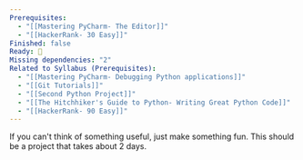 ```yaml
---
Prerequisites:
  - "[[Mastering PyCharm- The Editor]]"
  - "[[HackerRank- 30 Easy]]"
Finished: false
Ready: 🔘
Missing dependencies: "2"
Related to Syllabus (Prerequisites):
  - "[[Mastering PyCharm- Debugging Python applications]]"
  - "[[Git Tutorials]]"
  - "[[Second Python Project]]"
  - "[[The Hitchhiker's Guide to Python- Writing Great Python Code]]"
  - "[[HackerRank- 90 Easy]]"
---
```

If you can't think of something useful, just make something fun. This should be a project that takes about 2 days.